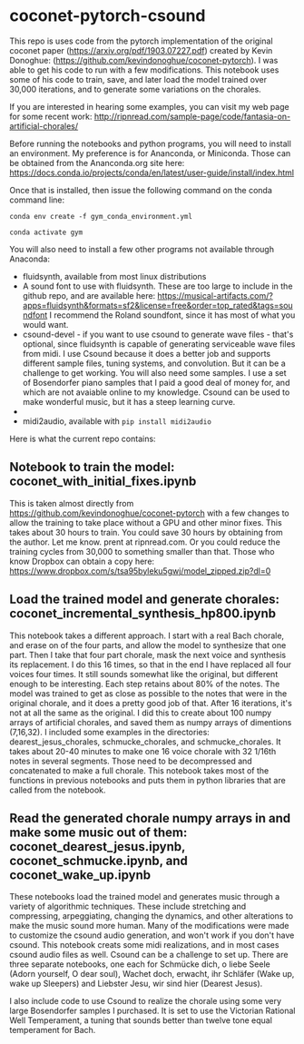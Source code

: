 # coconet-pytorch-csound

This repo is uses code from the pytorch implementation of the original coconet paper (https://arxiv.org/pdf/1903.07227.pdf) created by Kevin Donoghue: (https://github.com/kevindonoghue/coconet-pytorch). I was able to get his code to run with a few modifications. This notebook uses some of his code to train, save, and later load the model trained over 30,000 iterations, and to generate some variations on the chorales. 

If you are interested in hearing some examples, you can visit my web page for some recent work: http://ripnread.com/sample-page/code/fantasia-on-artificial-chorales/

Before running the notebooks and python programs, you will need to install an environment. My preference is for Ananconda, or Miniconda. Those can be obtained from the Ananconda.org site here: https://docs.conda.io/projects/conda/en/latest/user-guide/install/index.html

Once that is installed, then issue the following command on the conda command line:

<code>conda env create -f gym_conda_environment.yml</code>

<code>conda activate gym</code>
      
You will also need to install a few other programs not available through Anaconda:

- fluidsynth, available from most linux distributions
- A sound font to use with fluidsynth. These are too large to include in the github repo, and are available here: https://musical-artifacts.com/?apps=fluidsynth&formats=sf2&license=free&order=top_rated&tags=soundfont I recommend the Roland soundfont, since it has most of what you would want. 
- csound-devel - if you want to use csound to generate wave files - that's optional, since fluidsynth is capable of generating serviceable wave files from midi. I use Csound because it does a better job and supports different sample files, tuning systems, and convolution. But it can be a challenge to get working. You will also need some samples. I use a set of Bosendorfer piano samples that I paid a good deal of money for, and which are not avaiable online to my knowledge. Csound can be used to make wonderful music, but it has a steep learning curve.
- 
- midi2audio, available with <code>pip install midi2audio</code>

Here is what the current repo contains:

## Notebook to train the model: coconet_with_initial_fixes.ipynb

This is taken almost directly from https://github.com/kevindonoghue/coconet-pytorch with a few changes to allow the training to take place without a GPU and other minor fixes. This takes about 30 hours to train. You could save 30 hours by obtaining from the author. Let me know. prent at ripnread.com.
Or you could reduce the training cycles from 30,000 to something smaller than that. Those who know Dropbox can obtain a copy here: https://www.dropbox.com/s/tsa95byleku5gwj/model_zipped.zip?dl=0

## Load the trained model and generate chorales: coconet_incremental_synthesis_hp800.ipynb

This notebook takes a different approach. I start with a real Bach chorale, and erase on of the four parts, and allow the model to synthesize that one part. Then I take that four part chorale, mask the next voice and synthesis its replacement. I do this 16 times, so that in the end I have replaced all four voices four times. It still sounds somewhat like the original, but different enough to be interesting. Each step retains about 80% of the notes. The model was trained to get as close as possible to the notes that were in the original chorale, and it does a pretty good job of that. After 16 iterations, it's not at all the same as the original. I did this to create about 100 numpy arrays of artificial chorales, and saved them as numpy arrays of dimentions (7,16,32).  I included some examples in the directories: dearest_jesus_chorales, schmucke_chorales, and schmucke_chorales. It takes about 20-40 minutes to make one 16 voice chorale with 32 1/16th notes in several segments. Those need to be decompressed and concatenated to make a full chorale. This notebook takes most of the functions in previous notebooks and puts them in python libraries that are called from the notebook. 

## Read the generated chorale numpy arrays in and make some music out of them: coconet_dearest_jesus.ipynb, coconet_schmucke.ipynb, and coconet_wake_up.ipynb

These notebooks load the trained model and generates music through a variety of algorithmic techniques. These include stretching and compressing, arpeggiating, changing the dynamics, and other alterations to make the music sound more human. Many of the modifications were made to customize the csound audio generation, and won't work if you don't have csound. This notebook creats some midi realizations, and in most cases csound audio files as well. Csound can be a challenge to set up. There are three separate notebooks, one each for Schmücke dich, o liebe Seele (Adorn yourself, O dear soul), Wachet doch, erwacht, ihr Schläfer (Wake up, wake up Sleepers) and Liebster Jesu, wir sind hier (Dearest Jesus).

I also include code to use Csound to realize the chorale using some very large Bosendorfer samples I purchased. It is set to use the Victorian Rational Well Temperament, a tuning that sounds better than twelve tone equal temperament for Bach.
